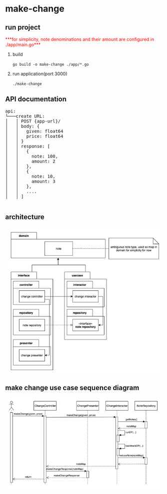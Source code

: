 # make-change
<h2>run project</h2>
<p style="color:red;">***for simplicity, note denominations and their amount are configured in ./app/main.go***<p>
<ol>
  <li>
    <p>build</p>
    <code>go build -o make-change ./app/*.go</code>
  </li>
  <li>
    <p>run application(port 3000)</p>
    <code>./make-change</code>
  </li>
</ol>
<h2>API documentation</h2>
<pre>
api:
└───create URL:
│   │ POST {app-url}/
│   │ body: {
│   │   given: float64
│   │   price: float64
│   │ }
│   │ response: [
│   │   {
│   │     note: 100,
│   │     amount: 2
│   │   },
│   │   {
│   │     note: 10,
│   │     amount: 3
│   │   },
│   │   ....
│   │ ]

</pre>
<h2>architecture</h2>
<img src="./q-chang-architecture.png"/>
<h2>make change use case sequence diagram</h2>
<img src="./q-chang-sequence.png"/>
